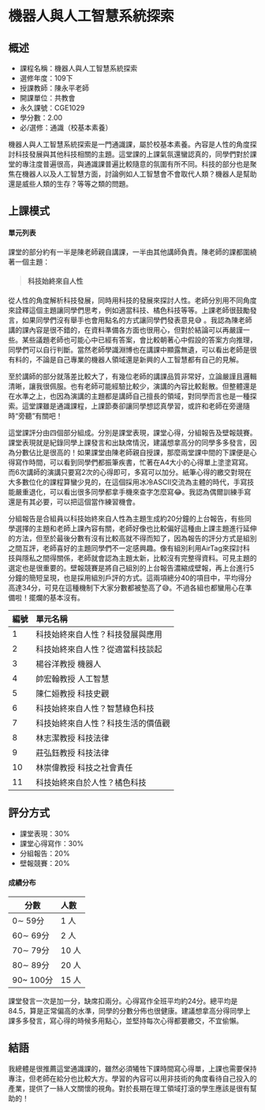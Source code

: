 
# 機器人與人工智慧系統探索
## 概述
- 課程名稱：機器人與人工智慧系統探索
- 選修年度：109下
- 授課教師：陳永平老師
- 開課單位：共教會  
- 永久課號：CGE1029
- 學分數：2.00
- 必/選修：通識（校基本素養）

機器人與人工智慧系統探索是一門通識課，屬於校基本素養。內容是人性的角度探討科技發展與其他科技相關的主題。這堂課的上課氣氛還蠻認真的，同學們對於課堂的專注度普遍很高，與通識課普遍比較隨意的氛圍有所不同。科技的部分也是聚焦在機器人以及人工智慧方面，討論例如人工智慧會不會取代人類？機器人是幫助還是威些人類的生存？等等之類的問題。

## 上課模式


#### 單元列表
課堂的部分約有一半是陳老師親自講課，一半由其他講師負責。陳老師的課都圍繞著一個主題：
> #### 科技始終來自人性

從人性的角度解析科技發展，同時用科技的發展來探討人性。老師分別用不同角度來詮釋這個主題讓同學們思考，例如適當科技、橘色科技等等。上課老師很鼓勵發言，如果同學們沒有舉手也會用點名的方式讓同學們發表意見😅 。我認為陳老師講的課內容是很不錯的，在資料準備各方面也很用心，但對於結論可以再嚴謹一些。某些議題老師也可能心中已經有答案，會比較朝著心中假設的答案方向推理，同學們可以自行判斷。當然老師學識淵博也在講課中顯露無遺，可以看出老師是很有料的，不論是自己專業的機器人領域還是新興的人工智慧都有自己的見解。

至於講師的部分就落差比較大了，有幾位老師的講課品質非常好，立論嚴謹且邏輯清晰，讓我很佩服。也有老師可能經驗比較少，演講的內容比較鬆散。但整體還是在水準之上，也因為演講的主題都是講師自己擅長的領域，對同學而言也是一種探索。這堂課雖是通識課程，上課節奏卻讓同學想認真學習，或許和老師在旁邊隨時“旁聽”有關吧！

這堂課評分由四個部分組成。分別是課堂表現，課堂心得，分組報告及壁報競賽。課堂表現就是紀錄同學上課發言和出缺席情況，建議想拿高分的同學多多發言，因為分數佔比是很高的！如果課堂由陳老師親自授課，那麼兩堂課中間的下課便是心得寫作時間，可以看到同學們都振筆疾書，忙著在A4大小的心得單上塗塗寫寫。而6次講師的演講只要寫2次的心得即可，多寫可以加分。紙筆心得的繳交對現在大多數位化的課程算蠻少見的，在這個採用冰冷ASCII交流為主體的時代，手寫技能嚴重退化，可以看出很多同學都拿手機來查字怎麼寫😂。我認為偶爾訓練手寫還是有其必要，可以把這個當作練習機會。

分組報告是合組員以科技始終來自人性為主題生成約20分鐘的上台報告，有些同學選擇的主題和老師上課內容有關，老師好像也比較偏好這種由上課主題進行延伸的方法，但至於最後分數有沒有比較高就不得而知了，因為報告的評分方式是組別之間互評，老師喜好的主題同學們不一定感興趣。像有組別利用AirTag來探討科技與隱私之間得關係，老師就會認為主題太新，比較沒有完整得資料。可見主題的選定也是很重要的。壁報競賽是將自己組別的上台報告濃縮成壁報，再上台進行5分鐘的簡短呈現，也是採用組別戶評的方式。這兩項總分40的項目中，平均得分高達34分，可見在這種機制下大家分數都被墊高了😅。不過各組也都蠻用心在準備啦！擺爛的基本沒有。


編號 | 單元名稱
--------|:-----
1|科技始終來自人性？科技發展與應用 
2|科技始終來自人性？從適當科技談起 
3|楊谷洋教授  機器人 
4|帥宏翰教授  人工智慧 
5|陳仁姮教授  科技史觀 
6|科技始終來自人性？智慧綠色科技 
7|科技始終來自人性？科技生活的價值觀 
8|林志潔教授  科技法律 
9|莊弘鈺教授  科技法律 
10|林崇偉教授  科技之社會責任 
11|科技始終來自於人性？橘色科技 


## 評分方式

- 課堂表現：30%   
- 課堂心得寫作：30%
- 分組報告：20%
- 壁報競賽：20%


#### 成績分布
   分數 | 人數
--------|:-----
0∼ 59分| 1 人
60∼ 69分| 2 人
70∼ 79分| 10 人
80∼ 89分| 20 人
90~ 100分| 15 人

課堂發言一次是加一分，缺席扣兩分。心得寫作全班平均約24分。總平均是84.5，算是正常偏高的水準，同學的分數分佈也很健康。建議想拿高分得同學上課多多發言，寫心得的時候多用點心，並堅持每次心得都要繳交，不宜偷懶。


## 結語

我總體是很推薦這堂通識課的，雖然必須犧牲下課時間寫心得單，上課也需要保持專注，但老師在給分也比較大方。學習的內容可以用非技術的角度看待自己投入的產業，提供了一絲人文關懷的視角。對於長期在理工領域打滾的學生應該是很有幫助的！
